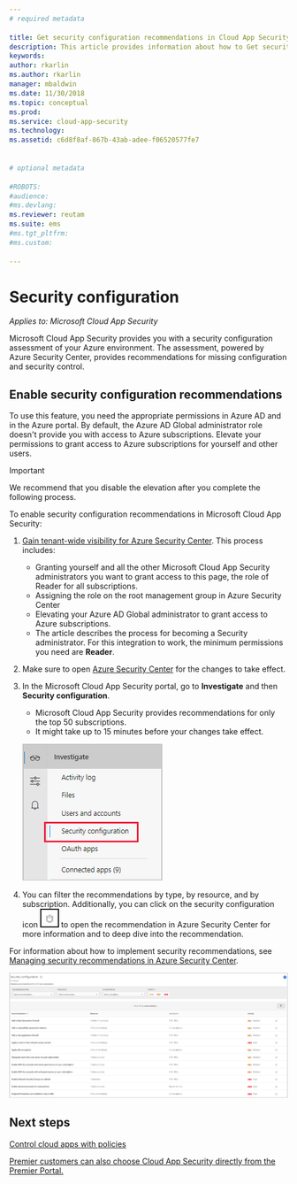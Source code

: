 ```yaml
---
# required metadata

title: Get security configuration recommendations in Cloud App Security | Microsoft Docs
description: This article provides information about how to Get security configuration recommendations in Cloud App Security by integrating with Azure Security Center.
keywords:
author: rkarlin
ms.author: rkarlin
manager: mbaldwin
ms.date: 11/30/2018
ms.topic: conceptual
ms.prod:
ms.service: cloud-app-security
ms.technology:
ms.assetid: c6d8f8af-867b-43ab-adee-f06520577fe7


# optional metadata

#ROBOTS:
#audience:
#ms.devlang:
ms.reviewer: reutam
ms.suite: ems
#ms.tgt_pltfrm:
#ms.custom:

---
```

# Security configuration

*Applies to: Microsoft Cloud App Security*

Microsoft Cloud App Security provides you with a security configuration assessment of your Azure environment. The assessment, powered by Azure Security Center, provides recommendations for missing configuration and security control.

## Enable security configuration recommendations

To use this feature, you need the appropriate permissions in Azure AD and in the Azure portal. By default, the Azure AD Global administrator role doesn't provide you with access to Azure subscriptions. Elevate your permissions to grant access to Azure subscriptions for yourself and other users.

> [!IMPORTANT]
> We recommend that you disable the elevation after you complete the following process.

To enable security configuration recommendations in Microsoft Cloud App Security:

1. <a href="https://docs.microsoft.com/azure/security-center/security-center-management-groups" target="_blank">Gain tenant-wide visibility for Azure Security Center</a>. This process includes:
   - Granting yourself and all the other Microsoft Cloud App Security administrators you want to grant access to this page, the role of Reader for all subscriptions.
   - Assigning the role on the root management group in Azure Security Center
   - Elevating your Azure AD Global administrator to grant access to Azure subscriptions.
   - The article describes the process for becoming a Security administrator. For this integration to work, the minimum permissions you need are **Reader**.

2. Make sure to open <a href="https://ms.portal.azure.com/#blade/Microsoft_Azure_Security/SecurityMenuBlade/0" target="_blank">Azure Security Center</a> for the changes to take effect.

3. In the Microsoft Cloud App Security portal, go to **Investigate** and then **Security configuration**. 
    - Microsoft Cloud App Security provides recommendations for only the top 50 subscriptions. 
    - It might take up to 15 minutes before your changes take effect.

     ![security configuration menu](./media/security-configuration-menu.png)

4. You can filter the recommendations by type, by resource, and by subscription. Additionally, you can click on the security configuration icon ![ASC icon](./media/asc-icon.png) to open the recommendation in Azure Security Center for more information and to deep dive into the recommendation. 

For information about how to implement security recommendations, see [Managing security recommendations in Azure Security Center](https://docs.microsoft.com/azure/security-center/security-center-recommendations).

   ![security configuration](./media/security-configuration1.png)

## Next steps 
[Control cloud apps with policies](control-cloud-apps-with-policies.md)

[Premier customers can also choose Cloud App Security directly from the Premier Portal.](https://premier.microsoft.com/)  
  

